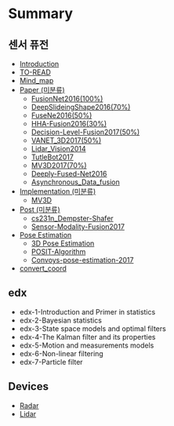 # Summary

## 센서 퓨전

* [Introduction](README.md)
* [TO-READ](to-read.md)
* [Mind\_map](https://mind42.com/mindmap/9ff131a4-af98-426a-b9b3-e27e5c9b63b7)
* [Paper \(미분류\)](paper.md)
  * [FusionNet2016\(100%\)](paper/fusionnet-2016.md)
  * [DeepSlideingShape2016\(70%\)](paper/deepslideingshape-2016.md)
  * [FuseNe2016\(50%\)](paper/fusene2016.md)
  * [HHA-Fusion2016\(30%\)](paper/hha-fusion2016.md)
  * [Decision-Level-Fusion2017\(50%\)](paper/decision-level-fusion2017.md)
  * [VANET\_3D2017\(50%\)](paper/vanet3d2017.md)
  * [Lidar\_Vision2014](paper/lidarvision2014.md)
  * [TutleBot2017](paper/tutlebot2017.md)
  * [MV3D2017\(70%\)](paper/mv3d2017.md)
  * [Deeply-Fused-Net2016](paper/deeply-fused-net2016.md)
  * [Asynchronous\_Data\_fusion](paper/asynchronousdata-fusion.md)
* [Implementation \(미분류\)](implementation.md)
  * [MV3D](implementation/mv3d.md)
* [Post \(미분류\)](post.md)
  * [cs231n\_Dempster-Shafer](post/cs231ndempster-shafer.md)
  * [Sensor-Modality-Fusion2017](post/sensor-modality-fusion2017.md)
* [Pose Estimation](pose-estimation.md)
  * [3D Pose Estimation](pose-estimation/3d-pose-estimation.md)
  * [POSIT-Algorithm](pose-estimation/posit-algorithm.md)
  * [Convoys-pose-estimation-2017](pose-estimation/convoys-pose-estimation-2017.md)
* [convert\_coord](convertcoord.md)

## edx

* edx-1-Introduction and Primer in statistics
* edx-2-Bayesian statistics 
* edx-3-State space models and optimal filters 
* edx-4-The Kalman filter and its properties
* edx-5-Motion and measurements models
* edx-6-Non-linear filtering
* edx-7-Particle filter
## Devices

* [Radar](radar.md)
* [Lidar](lidar.md)

